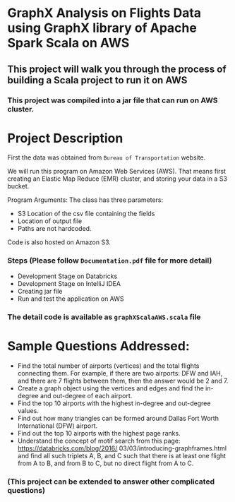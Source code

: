 # GraphX Analysis on Flights Data using GraphX library of Apache Spark Scala on AWS
## This project will walk you through the process of building a Scala project to run it on AWS

### This project was compiled into a jar file that can run on AWS cluster.

# Project Description
First the data was obtained from `Bureau of Transportation` website.

We will run this program on Amazon Web Services (AWS). That means first creating an Elastic Map Reduce (EMR) cluster, and storing your data in a S3 bucket.

Program Arguments: The class has three parameters:
* S3 Location of the csv file containing the fields
* Location of output file
* Paths are not hardcoded.
  
Code is also hosted on Amazon S3.

### Steps (Please follow `Documentation.pdf` file for more detail)
* Development Stage on Databricks
* Development Stage on IntelliJ IDEA
* Creating jar file
* Run and test the application on AWS

### The detail code is available as `graphXScalaAWS.scala` file

# Sample Questions Addressed:

* Find the total number of airports (vertices) and the total flights connecting them.
For example, if there are two airports: DFW and IAH, and there are 7 flights between them,
then the answer would be 2 and 7.
* Create a graph object using the vertices and edges and find the in-degree and out-degree of each
airport.
* Find the top 10 airports with the highest in-degree and out-degree values.
* Find out how many triangles can be formed around Dallas Fort Worth International (DFW)
airport.
* Find out the top 10 airports with the highest page ranks.
* Understand the concept of motif search from this page: https://databricks.com/blog/2016/
03/03/introducing-graphframes.html and find all such triplets A, B, and C such that there
is at least one flight from A to B, and from B to C, but no direct flight from A to C.

### (This project can be extended to answer other complicated questions)
